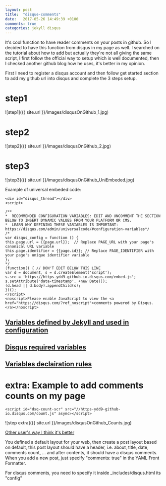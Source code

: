 ```yaml
---
layout: post
title:  "disque-comments"
date:   2017-05-26 14:49:39 +0100
comments: true
categories: jekyll disqus
---
```





It's cool function to have reader comments on your posts in github. So I decided to have this function from disqus in my page as well. I searched on the tutorial about how to add but actually they're not all giving the same script, I first follow the official way to setup which is well documented, then I checked another github blog how he uses, it's better in my opinion.

First I need to register a disqus account and then follow get started section to add my github url into disqus and complete the 3 steps setup.

# step1   

![step1]({{ site.url }}/images/disqusOnGithub_1.jpg)


# step2  
![step2]({{ site.url }}/images/disqusOnGithub_2.jpg)


# step3  
![step3]({{ site.url }}/images/disqusOnGithub_UniEmbeded.jpg)  

Example of universal embeded code:  
```
<div id="disqus_thread"></div>
<script>

/**
*  RECOMMENDED CONFIGURATION VARIABLES: EDIT AND UNCOMMENT THE SECTION BELOW TO INSERT DYNAMIC VALUES FROM YOUR PLATFORM OR CMS.
*  LEARN WHY DEFINING THESE VARIABLES IS IMPORTANT: https://disqus.com/admin/universalcode/#configuration-variables*/
/*
var disqus_config = function () {
this.page.url = {{page.url}};  // Replace PAGE_URL with your page's canonical URL variable
this.page.identifier = {{page.id}}; // Replace PAGE_IDENTIFIER with your page's unique identifier variable
};
*/
(function() { // DON'T EDIT BELOW THIS LINE
var d = document, s = d.createElement('script');
s.src = 'https://https-ydd9-github-io.disqus.com/embed.js';
s.setAttribute('data-timestamp', +new Date());
(d.head || d.body).appendChild(s);
})();
</script>
<noscript>Please enable JavaScript to view the <a href="https://disqus.com/?ref_noscript">comments powered by Disqus.</a></noscript>
```


## [Variables defined by Jekyll and used in configuration](http://jekyllrb.com/docs/variables/)
## [Disqus required variables](https://help.disqus.com/customer/portal/articles/472098-javascript-configuration-variables)
## [Variables declairation rules](http://downtothewire.io/2015/08/15/configuring-jekyll-for-user-and-project-github-pages)


# extra: Example to add comments counts on my page  

```  
<script id="dsq-count-scr" src="//https-ydd9-github-io.disqus.com/count.js" async></script>
```  
![step extra]({{ site.url }}/images/disqusOnGithub_Counts.jpg)


[Other user's way I think it's better](http://sgeos.github.io/jekyll/disqus/2016/02/14/adding-disqus-to-a-jekyll-blog.html)

You defined a default layout for your web, then create a post layout based on default, this post layout should have a header, i.e. about, title, date, comments count, ... and after contents, it should have a disqus comments. When you add a new post, just specify "comments: true" in the YAML Front Formatter.

For disqus comments, you need to specify it inside _includes/disqus.html its "config"
